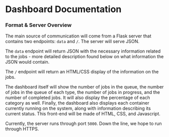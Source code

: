 # Dashboard Documentation

### Format & Server Overview

The main source of communication will come from a Flask server that contains two endpoints: `data` and `/`. The server will serve JSON.

The `data` endpoint will return JSON with the necessary information related to the jobs - more detailed description found below on what information the JSON would contain.

The `/` endpoint will return an HTML/CSS display of the information on the jobs.

The dashboard itself will show the number of jobs in the queue, the number of jobs in the queue of each type, the number of jobs in progress, and the number of completed jobs. It will also display the percentage of each category as well. Finally, the dashboard also displays each container currently running on the system, along with information describing its current status. This front-end will be made of HTML, CSS, and Javascript.

Currently, the server runs through port `5000`. Down the line, we hope to run through HTTPS. 
